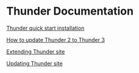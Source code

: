 # Thunder Documentation

[Thunder quick start installation](https://thunder.github.io/thunder-documentation/quick-install)

[How to update Thunder 2 to Thunder 3](https://thunder.github.io/thunder-documentation/update-2-to-3)

[Extending Thunder site](https://thunder.github.io/thunder-documentation/extending)

[Updating Thunder site](https://thunder.github.io/thunder-documentation/updating)

